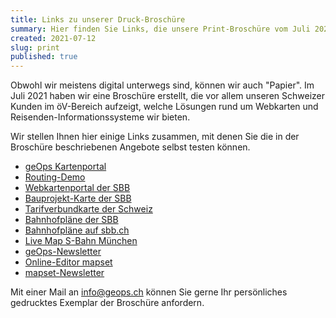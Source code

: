 ```yaml
---
title: Links zu unserer Druck-Broschüre
summary: Hier finden Sie Links, die unsere Print-Broschüre vom Juli 2021 ergänzen.
created: 2021-07-12
slug: print
published: true
---
```

Obwohl wir meistens digital unterwegs sind, können wir auch "Papier". Im Juli 2021 haben wir eine Broschüre erstellt, die vor allem unseren Schweizer Kunden im öV-Bereich aufzeigt, welche Lösungen rund um Webkarten und Reisenden-Informationssysteme wir bieten.

Wir stellen Ihnen hier einige Links zusammen, mit denen Sie die in der Broschüre beschriebenen Angebote selbst testen können.

* [geOps Kartenportal](https://mobility.portal.geops.io)
* [Routing-Demo](https://routing-demo.geops.io)
* [Webkartenportal der SBB](https://maps.trafimage.ch)
* [Bauprojekt-Karte der SBB](https://company.sbb.ch/de/ueber-die-sbb/projekte/karte.html)
* [Tarifverbundkarte der Schweiz](https://maps2.trafimage.ch/ch.sbb.tarifverbundkarte.public)
* [Bahnhofpläne der SBB](https://plans.trafimage.ch)
* [Bahnhofpläne auf sbb.ch](https://www.sbb.ch/de/bahnhof-services.html)
* [Live Map S-Bahn München](https://s-bahn-muenchen-live.de/)
* [geOps-Newsletter](https://geops.ch/newsletter)
* [Online-Editor mapset](https://mapset.ch)
* [mapset-Newsletter](https://geops.sh/mapset)

Mit einer Mail an [info@geops.ch](mailto:info@geops.ch) können Sie gerne Ihr persönliches gedrucktes Exemplar der Broschüre anfordern. 
